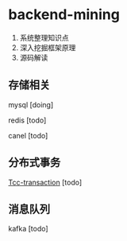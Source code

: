 # backend-mining
1. 系统整理知识点
2. 深入挖掘框架原理
3. 源码解读



## 存储相关

mysql [doing]

redis [todo]

canel [todo]

## 分布式事务

[Tcc-transaction](https://github.com/changmingxie/tcc-transaction) [todo]

## 消息队列

kafka [todo]

